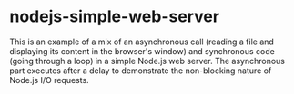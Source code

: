 # nodejs-simple-web-server
This is an example of a mix of an asynchronous call (reading a file and displaying its content in the browser's window) and synchronous code (going through a loop) in a simple Node.js web server. The asynchronous part executes after a delay to demonstrate the non-blocking nature of Node.js I/O requests.
